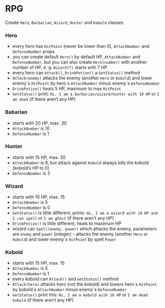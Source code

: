 # RPG

Create `Hero`, `Barbarian`, `Wizard`, `Hunter` and `Kobold` classes

### Hero
- every hero has `HitPoint` (never be lower than 0), `AttackNumber` and `DefenseNumber` props
- you can create default `Hero()` by default HP, `AttackNumber` and `DefenseNumber`, but you can also create `Hero(number)` with another number of HP, e. g. `Wizard(7)` starts with 7 HP
- every hero can `Attack()`, `DrinkPotion()` a `GetStatus()` method
- `Attack(enemy)` attacks the enemy (another `Hero` or `Kobold`) and lower enemy\`s `HitPoint` by hero\`s `AttackNumber` minus enemy\`s `DefenseNumber`
- `DrinkPotion()` heals 5 HP, maximum to max `HitPoint`
- `GetStatus()` print: `Hi, I am a barbarian/wizard/hunter with 10 HP` or `I am dead` (if there aren‘t any HP)

### Babarian
- starts with 20 HP, max. 30
- `AttackNumber` is 10
- `DefenseNumber` is 1

### Hunter
- starts with 15 HP, max. 20
- `AttackNumber` is 8, but attack against `Kobold` always kills the kobold (kobold’s HP to 0)
- `DefenseNumber` is 3

### Wizard
- starts with 10 HP, max. 15
- `AttackNumber` is 5
- `DefenseNumber` is 0
- `GetStatus()` is little different, prints: `Hi, I am a wizard with 10 HP and I can spell` or `I am ghost` (if there aren't any HP)
- `DrinkPotion()` is little different, heals to maximum HP
- wizard can `Spell(enemy, power)` which attacks the enemy, parameters are `enemy` and `power` (integer) - attacks the enemy (another `Hero` or `Kobold`) and lower enemy\`s `HitPoint` by spell `Power`

### Kobold
- starts with 15 HP, max. 15
- `AttackNumber` is 5
- `DefenseNumber` is 1
- every kobold can `Attack()` and `GetStatus()` method
- `Attack(hero)` attacks hero (not the kobold) and lowers hero\`s `HitPoint` by kobold\`s `AttackNumber` minus enemy\`s `DefenseNumber`
- `GetStatus()` print this: `Hi, I am a kobold with 10 HP` or `I am dead kobold` (if there aren‘t any HP)
